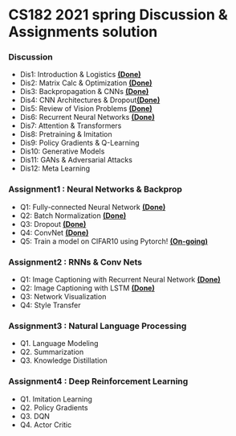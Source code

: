 # CS182 2021 spring Discussion & Assignments solution

### Discussion
* Dis1: Introduction & Logistics [__(Done)__](https://github.com/oldboy818/CS182/blob/main/Discussion/dis1_Introduction%20%26%20Logistics..pdf)
* Dis2: Matrix Calc & Optimization [__(Done)__](https://github.com/oldboy818/CS182/blob/main/Discussion/dis2_Matrix%20Calc%20%26%20Optimization.pdf)
* Dis3: Backpropagation & CNNs [__(Done)__](https://github.com/oldboy818/CS182/blob/main/Discussion/dis3%20Backpropagation%20%26%20CNNs.pdf)
* Dis4: CNN Architectures & Dropout[__(Done)__](https://github.com/oldboy818/CS182/blob/main/Discussion/dis4_CNN%20Architectures%20%26%20Dropout.pdf)
* Dis5: Review of Vision Problems [__(Done)__](https://github.com/oldboy818/CS182/blob/main/Discussion/dis5_Review%20of%20Vision%20Problems.pdf)
* Dis6: Recurrent Neural Networks [__(Done)__](https://github.com/oldboy818/CS182/blob/main/Discussion/dis6_Recurrent%20Neural%20Networks.pdf)
* Dis7: Attention & Transformers
* Dis8: Pretraining & Imitation
* Dis9: Policy Gradients & Q-Learning
* Dis10: Generative Models
* Dis11: GANs & Adversarial Attacks
* Dis12: Meta Learning

### Assignment1 : Neural Networks & Backprop
* Q1: Fully-connected Neural Network [__(Done)__](https://github.com/oldboy818/CS182/blob/main/assignment1/FullyConnectedNets.ipynb)
* Q2: Batch Normalization [__(Done)__](https://github.com/oldboy818/CS182/blob/main/assignment1/BatchNormalization.ipynb)
* Q3: Dropout [__(Done)__](https://github.com/oldboy818/CS182/blob/main/assignment1/Dropout.ipynb)
* Q4: ConvNet [__(Done)__](https://github.com/oldboy818/CS182/blob/main/assignment1/ConvolutionalNetworks.ipynb)
* Q5: Train a model on CIFAR10 using Pytorch! [__(On-going)__](https://github.com/oldboy818/CS182/blob/main/assignment1/Pytorch.ipynb)

### Assignment2 : RNNs & Conv Nets
* Q1: Image Captioning with Recurrent Neural Network [__(Done)__](https://github.com/oldboy818/CS182/blob/main/assignment2/RNN_Captioning.ipynb)
* Q2: Image Captioning with LSTM [__(Done)__](https://github.com/oldboy818/CS182/blob/main/assignment2/LSTM_Captioning.ipynb)
* Q3: Network Visualization
* Q4: Style Transfer

### Assignment3 : Natural Language Processing
* Q1. Language Modeling
* Q2. Summarization
* Q3. Knowledge Distillation

### Assignment4 : Deep Reinforcement Learning
* Q1. Imitation Learning
* Q2. Policy Gradients
* Q3. DQN
* Q4. Actor Critic
